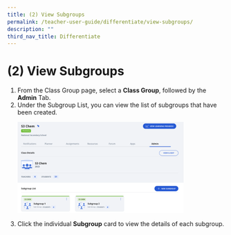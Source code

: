 ```yaml
---
title: (2) View Subgroups
permalink: /teacher-user-guide/differentiate/view-subgroups/
description: ""
third_nav_title: Differentiate
---
```

<h1 id="-2-view-subgroups">(2) View Subgroups</h1>
<ol>
<li>From the Class Group page, select a <strong>Class Group</strong>, followed by the <strong>Admin</strong> Tab.</li>
<li>Under the Subgroup List, you can view the list of subgroups that have been created.</li>
<p><img style="width: 80%;" src="/images/2Teacher/DI-ViewSubgroups1.png"></p>
<li>Click the individual <strong>Subgroup</strong> card to view the details of each subgroup.</li>
</ol>